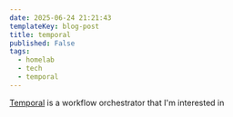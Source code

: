 ```yaml
---
date: 2025-06-24 21:21:43
templateKey: blog-post
title: temporal
published: False
tags:
  - homelab
  - tech
  - temporal
---
```


[Temporal](https://temporal.io/) is a workflow orchestrator that I'm interested in
